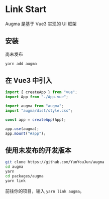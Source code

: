 # Link Start

Augma 是基于 Vue3 实现的 UI 框架

## 安装

尚未发布

```bash
yarn add augma
```

## 在 Vue3 中引入

```js
import { createApp } from "vue";
import App from "./App.vue";

import augma from "augma";
import "augma/dist/style.css";

const app = createApp(App);

app.use(augma);
app.mount("#app");
```

## 使用未发布的开发版本

```bash
git clone https://github.com/YunYouJun/augma
cd augma
yarn
cd packages/augma
yarn link
```

前往你的项目，输入 `yarn link augma`。
